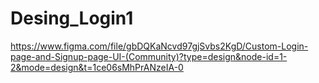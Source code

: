 # Desing_Login1

https://www.figma.com/file/gbDQKaNcvd97gjSvbs2KgD/Custom-Login-page-and-Signup-page-UI-(Community)?type=design&node-id=1-2&mode=design&t=1ce06sMhPrANzeIA-0